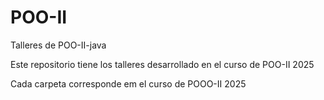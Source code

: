 # POO-II

Talleres de POO-II-java

Este repositorio tiene los talleres desarrollado en el curso de POO-II 2025



Cada carpeta corresponde em el curso de POOO-II 2025
